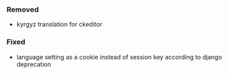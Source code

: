 ### Removed

- kyrgyz translation for ckeditor

### Fixed

- language setting as a cookie instead of session key according to django deprecation
